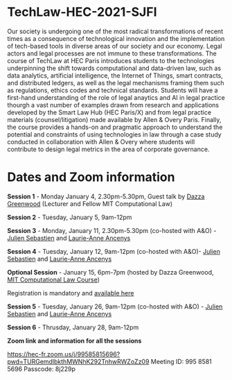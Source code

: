 # TechLaw-HEC-2021-SJFI

Our society is undergoing one of the most radical transformations of recent times as a consequence of technological innovation and the implementation of tech-based tools in diverse areas of our society and our economy. Legal actors and legal processes are not immune to these transformations. The course of TechLaw at HEC Paris introduces students to the technologies underpinning the shift towards computational and data-driven law, such as data analytics, artificial intelligence, the Internet of Things, smart contracts, and distributed ledgers, as well as the legal mechanisms framing them such as regulations, ethics codes and technical standards. Students will have a first-hand understanding of the role of legal anaytics and AI in legal practice thourgh a vast number of examples drawn from research and applications developed by the Smart Law Hub (HEC Paris/X) and from legal practice materials (counsel/litigation) made available by Allen & Overy Paris. Finally, the course provides a hands-on and pragmatic approach to understand the potential and constraints of using technologies in law through a case study conducted in collaboration with Allen & Overy where students will contribute to design legal metrics in the area of corporate governance.

# Dates and Zoom information 

**Session 1** - Monday January 4, 2.30pm-5.30pm, Guest talk by [Dazza Greenwood](https://web.media.mit.edu/~dang/) (Lecturer and Fellow MIT Computational Law)

**Session 2** - Tuesday, January 5, 9am-12pm

**Session 3** - Monday, January 11, 2.30pm-5.30pm (co-hosted with A&O) - [Julien Sebastien](https://www.allenovery.com/en-gb/global/people/Julien_Sebastien) and [Laurie-Anne Ancenys](https://www.allenovery.com/en-gb/global/people/Laurie-Anne_Ancenys)

**Session 4** - Tuesday, January 12, 9am-12pm (co-hosted with A&O)- [Julien Sebastien](https://www.allenovery.com/en-gb/global/people/Julien_Sebastien) and [Laurie-Anne Ancenys](https://www.allenovery.com/en-gb/global/people/Laurie-Anne_Ancenys)

**Optional Session** - January 15, 6pm-7pm (hosted by Dazza Greenwood, [MIT Computational Law Course](https://github.com/mitmedialab/2021-MIT-IAP-Computational-Law-Course)) 

Registration is mandatory and [available here](https://docs.google.com/forms/d/e/1FAIpQLSeHXAp9vCb0uzvYFpJolI2LlkKJtdCReLI4F1TVJGgicqBxpA/viewform)

**Session 5** - Tuesday, January 26, 9am-12pm (co-hosted with A&O) - [Julien Sebastien](https://www.allenovery.com/en-gb/global/people/Julien_Sebastien) and [Laurie-Anne Ancenys](https://www.allenovery.com/en-gb/global/people/Laurie-Anne_Ancenys)

**Session 6** - Thrusday, January 28, 9am-12pm

**Zoom link and information for all the sessions**

https://hec-fr.zoom.us/j/99585815696?pwd=TURGemdlbkthMWNhK292TnhwRWZoZz09
Meeting ID: 995 8581 5696
Passcode: 8j229p
